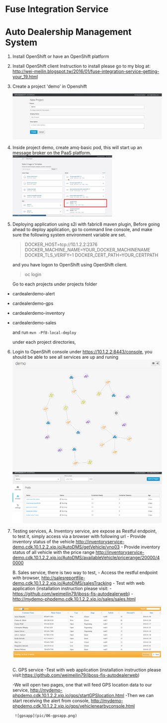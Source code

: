 Fuse Integration Service 
=====================================
# Auto Dealership Management System

1. Install OpenShift or have an OpenShift platform 
2. Install OpenShift client
   Instruction to install please go to my blog at:
   http://wei-meilin.blogspot.tw/2016/01/fuse-integration-service-getting-your_19.html

3. Create a project 'demo' in Openshift

	![OpenShift Create Project](pic/01-openshiftproject.png)

4. Inside project demo, create amq-basic pod, this will start up an message broker on the PaaS platform.
	 ![AMQ Basic](pic/02-amqbasic.png)

5. Deploying application using s2i with fabric8 maven plugin, 
	 Before going ahead to deploy application, go to command line console, and make sure the following system environment variable are set. 
	 
	> DOCKER_HOST=tcp://10.1.2.2:2376
	> DOCKER_MACHINE_NAME=YOUR_DOCKER_MACHINENAME
	> DOCKER_TLS_VERIFY=1
	> DOCKER_CERT_PATH=YOUR_CERTPATH

    	 
	 and you have logon to OpenShift using OpenShift client. 
	 > oc login

	 Go to each projects under projects folder
    
 - cardealerdemo-alert
 - cardealerdemo-gps
 - cardealerdemo-inventory
 - cardealerdemo-sales

   and run 
   `mvn -Pf8-local-deploy`

   under each project directories, 
   
6. Login to OpenShift console under https://10.1.2.2:8443/console, you should be able to see all services are up and runing
    ![Service](pic/03-services.png)
    ![PODs](pic/04-pods.png)
   
7. Testing services,
	A. Inventory service, are expose as Restful endpoint, to test it, simply access via a browser with following url
		- Provide inventory status of the vehicle
		http://inventoryservice-demo.cdk.10.1.2.2.xip.io/AutoDMS/getVehicle/vno03
		- Provide inventory status of all vehicle with the price range
		http://inventoryservice-demo.cdk.10.1.2.2.xip.io/AutoDMS/availableVehicle/pricerange/20000/40000
	
	B. Sales service, there is two way to test,
		- Access the restful endpoint with browser, 
			http://salesreportfile-demo.cdk.10.1.2.2.xip.io/AutoDMS/salesTracking
	    - Test with web application (installation instruction please visit:
		    -https://github.com/weimeilin79/jboss-fis-autodealerweb)
		    -http://mydemo-phpdemo.cdk.10.1.2.2.xip.io/sales/sales.html
	  
	  ![salesreport](pic/05-salesreport.png)
	  
	C. GPS service -Test with web application (installation instruction please visit:https://github.com/weimeilin79/jboss-fis-autodealerweb)
	 
	  -We will open two pages, one that will feed GPS location data to our service, 
		http://mydemo-phpdemo.cdk.10.1.2.2.xip.io/gps/startGPSlocation.html
	 -Then we can start receiving the alert from console, 
		http://mydemo-phpdemo.cdk.10.1.2.2.xip.io/gps/vehiclenearbyconsole.html

        ![gpsapp](pic/06-gpsapp.png)
		



